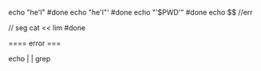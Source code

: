 echo "he'l"   #done
echo "he'l"'  #done
echo "'$PWD'" #done
echo $$       //err

// seg
cat << lim    #done

==== error ===

echo |
| grep